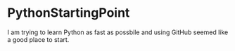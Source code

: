 # PythonStartingPoint
I am trying to learn Python as fast as possbile and using GitHub seemed like a good place to start.
